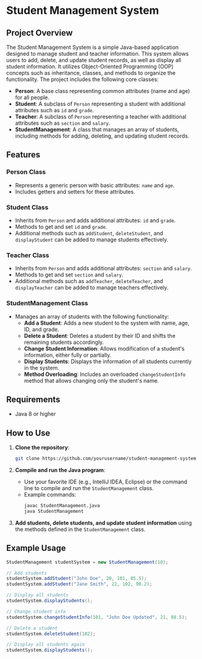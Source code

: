 # Student Management System

## Project Overview

The Student Management System is a simple Java-based application designed to manage student and teacher information. This system allows users to add, delete, and update student records, as well as display all student information. It utilizes Object-Oriented Programming (OOP) concepts such as inheritance, classes, and methods to organize the functionality. The project includes the following core classes:

- **Person**: A base class representing common attributes (name and age) for all people.
- **Student**: A subclass of `Person` representing a student with additional attributes such as `id` and `grade`.
- **Teacher**: A subclass of `Person` representing a teacher with additional attributes such as `section` and `salary`.
- **StudentManagement**: A class that manages an array of students, including methods for adding, deleting, and updating student records.

## Features

### Person Class
- Represents a generic person with basic attributes: `name` and `age`.
- Includes getters and setters for these attributes.

### Student Class
- Inherits from `Person` and adds additional attributes: `id` and `grade`.
- Methods to get and set `id` and `grade`.
- Additional methods such as `addStudent`, `deleteStudent`, and `displayStudent` can be added to manage students effectively.

### Teacher Class
- Inherits from `Person` and adds additional attributes: `section` and `salary`.
- Methods to get and set `section` and `salary`.
- Additional methods such as `addTeacher`, `deleteTeacher`, and `displayTeacher` can be added to manage teachers effectively.

### StudentManagement Class
- Manages an array of students with the following functionality:
  - **Add a Student**: Adds a new student to the system with name, age, ID, and grade.
  - **Delete a Student**: Deletes a student by their ID and shifts the remaining students accordingly.
  - **Change Student Information**: Allows modification of a student's information, either fully or partially.
  - **Display Students**: Displays the information of all students currently in the system.
  - **Method Overloading**: Includes an overloaded `changeStudentInfo` method that allows changing only the student's name.

## Requirements

- Java 8 or higher

## How to Use

1. **Clone the repository**:
    ```bash
    git clone https://github.com/yourusername/student-management-system.git
    ```

2. **Compile and run the Java program**:
    - Use your favorite IDE (e.g., IntelliJ IDEA, Eclipse) or the command line to compile and run the `StudentManagement` class.
    - Example commands:
      ```bash
      javac StudentManagement.java
      java StudentManagement
      ```

3. **Add students, delete students, and update student information** using the methods defined in the `StudentManagement` class.

## Example Usage

```java
StudentManagement studentSystem = new StudentManagement(10);

// Add students
studentSystem.addStudent("John Doe", 20, 101, 85.5);
studentSystem.addStudent("Jane Smith", 22, 102, 90.2);

// Display all students
studentSystem.displayStudents();

// Change student info
studentSystem.changeStudentInfo(101, "John Doe Updated", 21, 88.5);

// Delete a student
studentSystem.deleteStudent(102);

// Display all students again
studentSystem.displayStudents();
